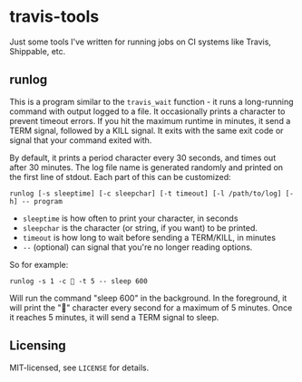 # travis-tools

Just some tools I've written for running jobs on CI systems
like Travis, Shippable, etc.

## runlog

This is a program similar to the `travis_wait` function - it
runs a long-running command with output logged to a file. It
occasionally prints a character to prevent timeout errors. If
you hit the maximum runtime in minutes, it send a TERM signal,
followed by a KILL signal. It exits with the same exit code or
signal that your command exited with.

By default, it prints a period character every 30 seconds, and
times out after 30 minutes. The log file name is generated randomly
and printed on the first line of stdout. Each part of this can
be customized:

```
runlog [-s sleeptime] [-c sleepchar] [-t timeout] [-l /path/to/log] [-h] -- program
```

  * `sleeptime` is how often to print your character, in seconds
  * `sleepchar` is the character (or string, if you want) to be printed.
  * `timeout` is how long to wait before sending a TERM/KILL, in minutes
  * `--` (optional) can signal that you're no longer reading options.

So for example:

```
runlog -s 1 -c 💩 -t 5 -- sleep 600
```

Will run the command "sleep 600" in the background. In the foreground,
it will print the "💩" character every second for a maximum of 5 minutes.
Once it reaches 5 minutes, it will send a TERM signal to sleep.


## Licensing

MIT-licensed, see `LICENSE` for details.
